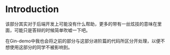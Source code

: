 # Introduction

该部分其实对于后端开发上可能没有什么帮助，更多的带有一丝炫技的意味在里面，可能只是答辩的时候简单吹嘘一下吧。

在Gin-demo中我也会将之前的部分与这部分进阶篇的代码所区分开处理，以便不想使用这部分的同学不被影响到。



<script src="https://utteranc.es/client.js"
        repo="Super-BUAA-2021/GinBook"
        issue-term="pathname"
        theme="github-light"
        crossorigin="anonymous"
        async>
</script>